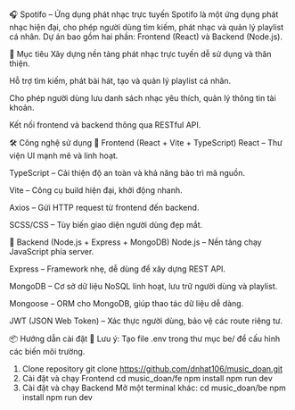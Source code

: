 🎧 Spotifo – Ứng dụng phát nhạc trực tuyến
Spotifo là một ứng dụng phát nhạc hiện đại, cho phép người dùng tìm kiếm, phát nhạc và quản lý playlist cá nhân. Dự án bao gồm hai phần: Frontend (React) và Backend (Node.js).

🚀 Mục tiêu
Xây dựng nền tảng phát nhạc trực tuyến dễ sử dụng và thân thiện.

Hỗ trợ tìm kiếm, phát bài hát, tạo và quản lý playlist cá nhân.

Cho phép người dùng lưu danh sách nhạc yêu thích, quản lý thông tin tài khoản.

Kết nối frontend và backend thông qua RESTful API.

🛠️ Công nghệ sử dụng
📱 Frontend (React + Vite + TypeScript)
React – Thư viện UI mạnh mẽ và linh hoạt.

TypeScript – Cải thiện độ an toàn và khả năng bảo trì mã nguồn.

Vite – Công cụ build hiện đại, khởi động nhanh.

Axios – Gửi HTTP request từ frontend đến backend.

SCSS/CSS – Tùy biến giao diện người dùng đẹp mắt.

🔧 Backend (Node.js + Express + MongoDB)
Node.js – Nền tảng chạy JavaScript phía server.

Express – Framework nhẹ, dễ dùng để xây dựng REST API.

MongoDB – Cơ sở dữ liệu NoSQL linh hoạt, lưu trữ người dùng và playlist.

Mongoose – ORM cho MongoDB, giúp thao tác dữ liệu dễ dàng.

JWT (JSON Web Token) – Xác thực người dùng, bảo vệ các route riêng tư.

📦 Hướng dẫn cài đặt
🔑 Lưu ý: Tạo file .env trong thư mục be/ để cấu hình các biến môi trường.

1. Clone repository
git clone https://github.com/dnhat106/music_doan.git
2. Cài đặt và chạy Frontend
cd music_doan/fe
npm install
npm run dev
3. Cài đặt và chạy Backend
Mở một terminal khác:
cd music_doan/be
npm install
npm run dev
